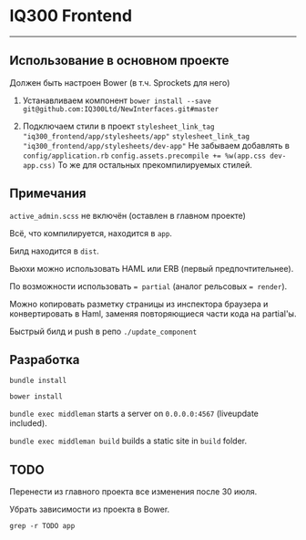 # IQ300 Frontend
------

## Использование в основном проекте

Должен быть настроен Bower (в т.ч. Sprockets для него)

1. Устанавливаем компонент
```bower install --save git@github.com:IQ300Ltd/NewInterfaces.git#master```

2. Подключаем стили в проект
```stylesheet_link_tag "iq300_frontend/app/stylesheets/app"```
```stylesheet_link_tag "iq300_frontend/app/stylesheets/dev-app"```
Не забываем добавлять в `config/application.rb`
```config.assets.precompile += %w(app.css dev-app.css)```
То же для остальных прекомпилируемых стилей.


## Примечания

`active_admin.scss` не включён (оставлен в главном проекте)

Всё, что компилируется, находится в `app`.

Билд находится в `dist`.

Вьюхи можно использовать HAML или ERB (первый предпочтительнее).

По возможности использовать `= partial` (аналог рельсовых `= render`).

Можно копировать разметку страницы из инспектора браузера и
конвертировать в Haml, заменяя повторяющиеся части кода на partial'ы.

Быстрый билд и push в репо `./update_component`


## Разработка

`bundle install`

`bower install`

`bundle exec middleman` starts a server on `0.0.0.0:4567` (liveupdate included).

`bundle exec middleman build` builds a static site in `build` folder.

## TODO

Перенести из главного проекта все изменения после 30 июля.

Убрать зависимости из проекта в Bower.

`grep -r TODO app`
